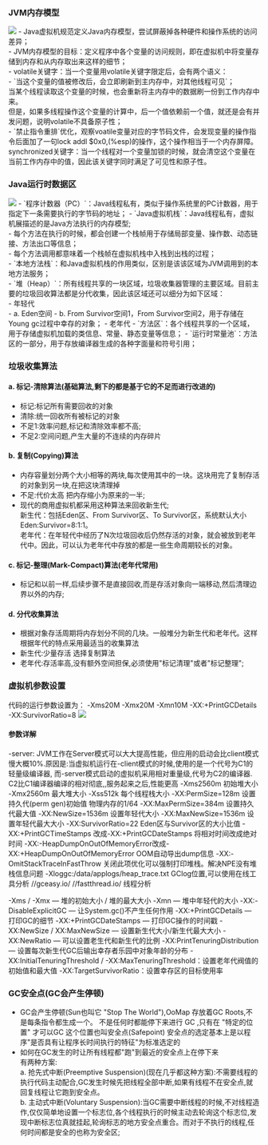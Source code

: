 ### JVM内存模型
<img src='//upload-images.jianshu.io/upload_images/44770-3e7a9bf747d90dbe.png?imageMogr2/auto-orient/strip%7CimageView2/2/w/1240'>
- Java虚拟机规范定义Java内存模型，尝试屏蔽掉各种硬件和操作系统的访问差异；<br>
- JVM内存模型的目标：定义程序中各个变量的访问规则，即在虚拟机中将变量存储到内存和从内存取出来这样的细节；<br>
- volatile关键字：当一个变量用volatile关键字限定后，会有两个语义：<br>
  - `当这个变量的值被修改后，会立即刷新到主内存中，对其他线程可见`；<br>
    当某个线程读取这个变量的时候，也会重新将主内存中的数据刷一份到工作内存中来。<br>
    但是，如果多线程操作这个变量的计算中，后一个值依赖前一个值，就还是会有并发问题，说明volatile不具备原子性；<br>
  - `禁止指令重排`优化，观察voatile变量对应的字节码文件，会发现变量的操作指令后面加了一句lock addl $0x0,(%esp)的操作，这个操作相当于一个内存屏障。<br>
    synchronized关键字：当一个线程对一个变量加锁的时候，就会清空这个变量在当前工作内存中的值，因此该关键字同时满足了可见性和原子性。<br>

### Java运行时数据区
<img src='//upload-images.jianshu.io/upload_images/44770-3dc57436ce2ef1d7.png?imageMogr2/auto-orient/strip%7CimageView2/2/w/1240'>
- `程序计数器（PC）`：Java线程私有，类似于操作系统里的PC计数器，用于指定下一条需要执行的字节码的地址；
- `Java虚拟机栈`：Java线程私有，虚拟机展描述的是Java方法执行的内存模型;<br>
    - 每个方法在执行的时候，都会创建一个栈帧用于存储局部变量、操作数、动态链接、方法出口等信息；<br>
    - 每个方法调用都意味着一个栈帧在虚拟机栈中入栈到出栈的过程；<br>
- `本地方法栈`：和Java虚拟机栈的作用类似，区别是该该区域为JVM调用到的本地方法服务；<br>
- `堆（Heap）`：所有线程共享的一块区域，垃圾收集器管理的主要区域。目前主要的垃圾回收算法都是分代收集，因此该区域还可以细分为如下区域：<br>
   - 年轻代<br>
     -  a. Eden空间
     -  b. From Survivor空间1，From Survivor空间2，用于存储在Young gc过程中幸存的对象；
   - 老年代
- `方法区`：各个线程共享的一个区域，用于存储虚拟机加载的类信息、常量、静态变量等信息；
- `运行时常量池`：方法区的一部分，用于存放编译器生成的各种字面量和符号引用；

### 垃圾收集算法

#### a. 标记-清除算法(基础算法,剩下的都是基于它的不足而进行改进的)
- 标记:标记所有需要回收的对象
- 清除:统一回收所有被标记的对象
- 不足1:效率问题,标记和清除效率都不高;
- 不足2:空间问题,产生大量的不连续的内存碎片

#### b. 复制(Copying)算法
- 内存容量划分两个大小相等的两块,每次使用其中的一块。这块用完了复制存活的对象到另一块,在把这块清理掉
- 不足:代价太高 把内存缩小为原来的一半;
- 现代的商用虚拟机都采用这种算法来回收新生代;<br>
新生代：包括Eden区、From Survivor区、To Survivor区，系统默认大小Eden:Survivor=8:1:1。<br>
老年代：在年轻代中经历了N次垃圾回收后仍然存活的对象，就会被放到老年代中。因此，可以认为老年代中存放的都是一些生命周期较长的对象。<br>

#### c. 标记-整理(Mark-Compact)算法(老年代常用)
- 标记和以前一样,后续步骤不是直接回收,而是存活对象向一端移动,然后清理边界以外的内存; 

#### d. 分代收集算法
- 根据对象存活周期将内存划分不同的几块。一般堆分为新生代和老年代。这样根据年代的特点采用最适当的收集算法
- 新生代:少量存活 选择复制算法
- 老年代:存活率高,没有额外空间担保,必须使用"标记清理"或者"标记整理";

### 虚拟机参数设置
代码的运行参数设置为： -Xms20M -Xmx20M -Xmn10M -XX:+PrintGCDetails -XX:SurvivorRatio=8
<img src="//p9on00i25.bkt.clouddn.com/learn-java/java/gc_x.png" >

#### 参数详解

 -server: JVM工作在Server模式可以大大提高性能，但应用的启动会比client模式慢大概10%.原因是:当虚拟机运行在-client模式的时候,使用的是一个代号为C1的轻量级编译器, 而-server模式启动的虚拟机采用相对重量级,代号为C2的编译器. C2比C1编译器编译的相对彻底,,服务起来之后,性能更高
 -Xms2560m   初始堆大小
 -Xmx2560m   最大堆大小
 -Xss512k    每个线程栈大小
 -XX:PermSize=128m    设置持久代(perm gen)初始值 物理内存的1/64
 -XX:MaxPermSize=384m 设置持久代最大值
 -XX:NewSize=1536m    设置年轻代大小
 -XX:MaxNewSize=1536m 设置年轻代最大大小
 -XX:SurvivorRatio=22 Eden区与Survivor区的大小比值
 -XX:+PrintGCTimeStamps 改成-XX:+PrintGCDateStamps 将相对时间改成绝对时间
 -XX:-HeapDumpOnOutOfMemoryError改成-XX:+HeapDumpOnOutOfMemoryError    OOM自动导出dump信息
 -XX:-OmitStackTraceInFastThrow  关闭此项优化可以强制打印堆栈。解决NPE没有堆栈信息问题
 -Xloggc:/data/applogs/heap_trace.txt    GClog位置,可以使用在线工具分析  //gceasy.io/
                                         //fastthread.io/   线程分析

-Xms / -Xmx — 堆的初始大小 / 堆的最大大小
-Xmn — 堆中年轻代的大小
-XX:-DisableExplicitGC — 让System.gc()不产生任何作用
-XX:+PrintGCDetails — 打印GC的细节
-XX:+PrintGCDateStamps — 打印GC操作的时间戳
-XX:NewSize / XX:MaxNewSize — 设置新生代大小/新生代最大大小
-XX:NewRatio — 可以设置老生代和新生代的比例
-XX:PrintTenuringDistribution — 设置每次新生代GC后输出幸存者乐园中对象年龄的分布
-XX:InitialTenuringThreshold / -XX:MaxTenuringThreshold：设置老年代阀值的初始值和最大值
-XX:TargetSurvivorRatio：设置幸存区的目标使用率

###  GC安全点(GC会产生停顿)
- GC会产生停顿(Sun也叫它 "Stop The World"),OoMap 存放着GC Roots,不是每条指令都生成一个。 不是任何时都能停下来进行 GC ,只有在 "特定的位置" 才可以GC 这个位置也叫安全点(Safepoint) 安全点的选定基本上是以程序"是否具有让程序长时间执行的特征"为标准选定的
- 如何在GC发生的时让所有线程都"跑"到最近的安全点上在停下来<br>
有两种方案:<br>
a. 抢先式中断(Preemptive Suspension)(现在几乎都这种方案):不需要线程的执行代码主动配合,GC发生时候先把线程全部中断,如果有线程不在安全点,就回复线程让它跑到安全点。<br>
b. 主动式中断(Voluntary Suspension):当GC需要中断线程的时候,不对线程造作,仅仅简单地设置一个标志位,各个线程执行的时候主动去轮询这个标志位,发现中断标志位真就挂起,轮询标志的地方安全点重合。而对于不执行的线程,任何时间都是安全的也称为安全区;<br>
 
 
